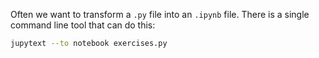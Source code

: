 Often we want to transform a `.py` file into an `.ipynb` file. There is a single command line tool that can do this:

```bash
jupytext --to notebook exercises.py
```
